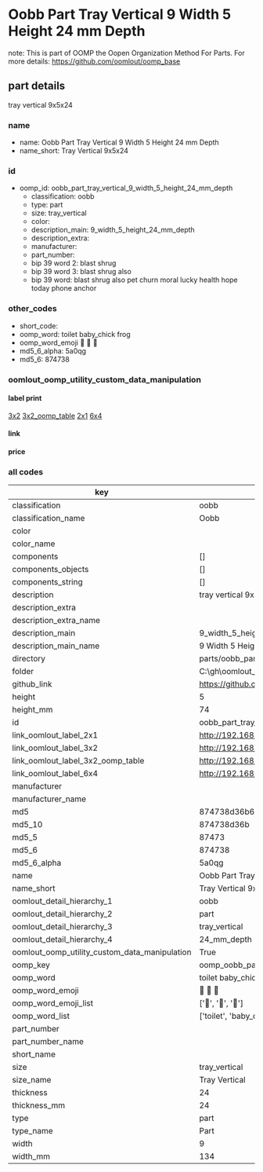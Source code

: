 # Oobb Part Tray Vertical 9 Width 5 Height 24 mm Depth  

note: This is part of OOMP the Oopen Organization Method For Parts. For more details: https://github.com/oomlout/oomp_base

##  part details
  



tray vertical 9x5x24



### name
* name: Oobb Part Tray Vertical 9 Width 5 Height 24 mm Depth
* name_short: Tray Vertical 9x5x24 
### id
* oomp_id: oobb_part_tray_vertical_9_width_5_height_24_mm_depth
  * classification: oobb
  * type: part
  * size: tray_vertical
  * color: 
  * description_main: 9_width_5_height_24_mm_depth
  * description_extra: 
  * manufacturer: 
  * part_number: 
  * bip 39 word 2: blast shrug
  * bip 39 word 3: blast shrug also
  * bip 39 word: blast shrug also pet churn moral lucky health hope today phone anchor

### other_codes
* short_code: 
* oomp_word: toilet baby_chick frog
* oomp_word_emoji :toilet: :baby_chick: :frog:
* md5_6_alpha: 5a0qg
* md5_6: 874738






### oomlout_oomp_utility_custom_data_manipulation
#### label print
[3x2](http://192.168.1.245:1112/?label=oomp%205a0qg)
[3x2_oomp_table](http://192.168.1.108:1112/?label=oomp%205a0qg)
[2x1](http://192.168.1.242:1112/?label=oomp%205a0qg)
[6x4](http://192.168.1.55:1112/?label=oomp%205a0qg)    

#### link

                              

#### price







### all codes 
| key | value |  
| --- | --- |  
| classification | oobb |  
| classification_name | Oobb |  
| color |  |  
| color_name |  |  
| components | [] |  
| components_objects | [] |  
| components_string | [] |  
| description | tray vertical 9x5x24 |  
| description_extra |  |  
| description_extra_name |  |  
| description_main | 9_width_5_height_24_mm_depth |  
| description_main_name | 9 Width 5 Height 24 mm Depth |  
| directory | parts/oobb_part_tray_vertical_9_width_5_height_24_mm_depth |  
| folder | C:\gh\oomlout_oobb_version_4_generated_parts\parts\oobb_part_tray_vertical_9_width_5_height_24_mm_depth |  
| github_link | https://github.com/oomlout/oomlout_oomp_part_src/tree/main/parts/oobb_part_tray_vertical_9_width_5_height_24_mm_depth |  
| height | 5 |  
| height_mm | 74 |  
| id | oobb_part_tray_vertical_9_width_5_height_24_mm_depth |  
| link_oomlout_label_2x1 | http://192.168.1.242:1112/?label=oomp%205a0qg |  
| link_oomlout_label_3x2 | http://192.168.1.245:1112/?label=oomp%205a0qg |  
| link_oomlout_label_3x2_oomp_table | http://192.168.1.108:1112/?label=oomp%205a0qg |  
| link_oomlout_label_6x4 | http://192.168.1.55:1112/?label=oomp%205a0qg |  
| manufacturer |  |  
| manufacturer_name |  |  
| md5 | 874738d36b6a30963e946a360eb1d0bb |  
| md5_10 | 874738d36b |  
| md5_5 | 87473 |  
| md5_6 | 874738 |  
| md5_6_alpha | 5a0qg |  
| name | Oobb Part Tray Vertical 9 Width 5 Height 24 mm Depth |  
| name_short | Tray Vertical 9x5x24  |  
| oomlout_detail_hierarchy_1 | oobb |  
| oomlout_detail_hierarchy_2 | part |  
| oomlout_detail_hierarchy_3 | tray_vertical |  
| oomlout_detail_hierarchy_4 | 24_mm_depth |  
| oomlout_oomp_utility_custom_data_manipulation | True |  
| oomp_key | oomp_oobb_part_tray_vertical_9_width_5_height_24_mm_depth |  
| oomp_word | toilet baby_chick frog |  
| oomp_word_emoji | :toilet: :baby_chick: :frog: |  
| oomp_word_emoji_list | [':toilet:', ':baby_chick:', ':frog:'] |  
| oomp_word_list | ['toilet', 'baby_chick', 'frog'] |  
| part_number |  |  
| part_number_name |  |  
| short_name |  |  
| size | tray_vertical |  
| size_name | Tray Vertical |  
| thickness | 24 |  
| thickness_mm | 24 |  
| type | part |  
| type_name | Part |  
| width | 9 |  
| width_mm | 134 |  
